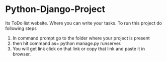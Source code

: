 # Python-Django-Project
Its ToDo list website.
Where you can write your tasks.
To run this project do following steps
1) In command prompt go to the folder where your project is present
2) then hit command as= python manage.py runserver.
3) You will get link click on that link or copy that link and paste it in browser.
